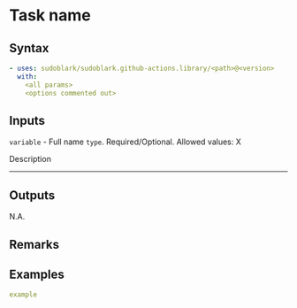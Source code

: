 # Task name

<high-level description>

## Syntax

```yaml
- uses: sudoblark/sudoblark.github-actions.library/<path>@<version>
  with:
    <all params>
    <options commented out>
```

## Inputs

`variable` - Full name
`type`. Required/Optional. Allowed values: X

Description

---


## Outputs
N.A.

## Remarks

## Examples

<description>

```yaml
example
```